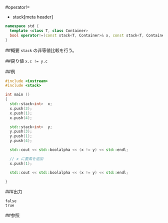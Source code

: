 #operator!=
* stack[meta header]

```cpp
namespace std {
  template <class T, class Container>
  bool operator!=(const stack<T, Container>& x, const stack<T, Container>& y);
}
```

##概要
`stack` の非等値比較を行う。


##戻り値
`x.c != y.c`


##例
```cpp
#include <iostream>
#include <stack>

int main ()
{
  std::stack<int>  x;
  x.push(3);
  x.push(1);
  x.push(4);

  std::stack<int>  y;
  y.push(3);
  y.push(1);
  y.push(4);

  std::cout << std::boolalpha << (x != y) << std::endl;

  // x に要素を追加
  x.push(1);

  std::cout << std::boolalpha << (x != y) << std::endl;

}
```

###出力
```
false
true
```

##参照


